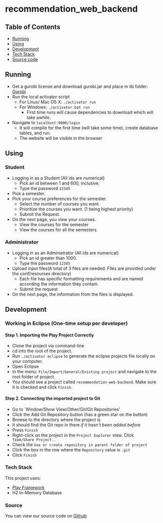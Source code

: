 # recommendation_web_backend

## Table of Contents
- [Running](#running)
- [Using](#using)
- [Development](#development)
- [Tech Stack](#tech-stack)
- [Source code](#source-code)

## Running
- Get a gurobi license and download gurobi.jar and place in lib folder: [Gurobi](https://www.gurobi.com/index)
- Run the local activator script
  - For Linux/ Mac OS X: `./activator run`
  - For Windows: `./activator.bat run`
    - First time runs will cause dependencies to download which will take awhile.
- Navigate to `localhost:9000/login`
  - It will compile for the first time (will take some time), create database tables, and run.
  - The website will be visible in the browser

## Using
### Student
- Logging in as a Student (All ids are numerical)
  - Pick an id between 1 and 600, inclusive.
  - Type the password `12345`
- Pick a semester.
- Pick your course preferences for the semester.
  - Select the number of courses you want.
  - Prioritize the courses you want. (1 being highest priority)
  - Submit the Request.
- On the next page, you view your courses.
  - View the courses for the semester
  - View the courses for all the semesters.

### Administrator
- Logging in as an Administrator (All ids are numerical)
  - Pick an id greater than 1000.
  - Type the password `12345`
- Upload input files(A total of 3 files are needed. FIles are provided under the conf/resourses directory)
  - Each file has specific formatting requirements and are named according the information they contain.
  - Submit the request
- On the next page, the information from the files is displayed.

## Development
### Working in Eclipse (One-time setup per developer)

#### Step 1. Importing the Play Project Correctly
- Clone the project via command-line
- cd into the root of the project.
- Run `./activator eclipse` to generate the eclipse projects file locally on your computer.
- Open Eclipse
- In the menu: `File/Import/General/Existing project` and navigate to the root folder of project.
- You should see a project called `recommendation-web-backend`. Make sure it is checked and click `Finish`.

#### Step 2. Connecting the imported project to Git
- Go to `Window/Show View/Other/Git/Git Repositories'
- Click the Add Git Repository button (has a green star on the button)
- Browse to the directory where the project is.
- It should find the Git repo in there _if it hasn't been added before_
- Press `Finish`
- Right-click on the project in the `Project Explorer` view. Click ` Team/Share Project..`
- Check the `Use or create repository in parent folder of project`
- Click the box in the row where the `Repository` value is `.git`
- Click `Finish`

### Tech Stack

This project uses:
- [Play Framework](https://www.playframework.com/)
- H2 In-Memory Database

### Source

You can view our source code on [Github](https://github.com/cs6310/recommendation_web_backend)

